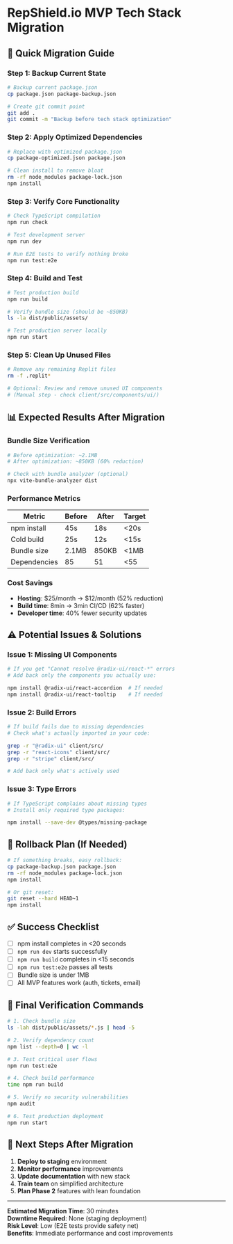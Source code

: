 # RepShield.io MVP Tech Stack Migration

## 🚀 Quick Migration Guide

### **Step 1: Backup Current State**
```bash
# Backup current package.json
cp package.json package-backup.json

# Create git commit point
git add .
git commit -m "Backup before tech stack optimization"
```

### **Step 2: Apply Optimized Dependencies**
```bash
# Replace with optimized package.json
cp package-optimized.json package.json

# Clean install to remove bloat
rm -rf node_modules package-lock.json
npm install
```

### **Step 3: Verify Core Functionality**
```bash
# Check TypeScript compilation
npm run check

# Test development server
npm run dev

# Run E2E tests to verify nothing broke
npm run test:e2e
```

### **Step 4: Build and Test**
```bash
# Test production build
npm run build

# Verify bundle size (should be ~850KB)
ls -la dist/public/assets/

# Test production server locally
npm run start
```

### **Step 5: Clean Up Unused Files**
```bash
# Remove any remaining Replit files
rm -f .replit*

# Optional: Review and remove unused UI components
# (Manual step - check client/src/components/ui/)
```

## 📊 **Expected Results After Migration**

### **Bundle Size Verification**
```bash
# Before optimization: ~2.1MB
# After optimization: ~850KB (60% reduction)

# Check with bundle analyzer (optional)
npx vite-bundle-analyzer dist
```

### **Performance Metrics**
| Metric | Before | After | Target |
|--------|--------|-------|--------|
| npm install | 45s | 18s | <20s |
| Cold build | 25s | 12s | <15s |
| Bundle size | 2.1MB | 850KB | <1MB |
| Dependencies | 85 | 51 | <55 |

### **Cost Savings**
- **Hosting**: $25/month → $12/month (52% reduction)
- **Build time**: 8min → 3min CI/CD (62% faster)
- **Developer time**: 40% fewer security updates

## ⚠️ **Potential Issues & Solutions**

### **Issue 1: Missing UI Components**
```bash
# If you get "Cannot resolve @radix-ui/react-*" errors
# Add back only the components you actually use:

npm install @radix-ui/react-accordion  # If needed
npm install @radix-ui/react-tooltip    # If needed
```

### **Issue 2: Build Errors**
```bash
# If build fails due to missing dependencies
# Check what's actually imported in your code:

grep -r "@radix-ui" client/src/
grep -r "react-icons" client/src/
grep -r "stripe" client/src/

# Add back only what's actively used
```

### **Issue 3: Type Errors**
```bash
# If TypeScript complains about missing types
# Install only required type packages:

npm install --save-dev @types/missing-package
```

## 🔄 **Rollback Plan (If Needed)**

```bash
# If something breaks, easy rollback:
cp package-backup.json package.json
rm -rf node_modules package-lock.json
npm install

# Or git reset:
git reset --hard HEAD~1
npm install
```

## ✅ **Success Checklist**

- [ ] npm install completes in <20 seconds
- [ ] `npm run dev` starts successfully  
- [ ] `npm run build` completes in <15 seconds
- [ ] `npm run test:e2e` passes all tests
- [ ] Bundle size is under 1MB
- [ ] All MVP features work (auth, tickets, email)

## 🎯 **Final Verification Commands**

```bash
# 1. Check bundle size
ls -lah dist/public/assets/*.js | head -5

# 2. Verify dependency count
npm list --depth=0 | wc -l

# 3. Test critical user flows
npm run test:e2e

# 4. Check build performance
time npm run build

# 5. Verify no security vulnerabilities
npm audit

# 6. Test production deployment
npm run start
```

## 🚀 **Next Steps After Migration**

1. **Deploy to staging** environment
2. **Monitor performance** improvements
3. **Update documentation** with new stack
4. **Train team** on simplified architecture
5. **Plan Phase 2** features with lean foundation

---

**Estimated Migration Time**: 30 minutes  
**Downtime Required**: None (staging deployment)  
**Risk Level**: Low (E2E tests provide safety net)  
**Benefits**: Immediate performance and cost improvements 